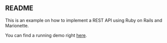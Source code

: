 ## README

This is an example on how to implement a REST API using Ruby on Rails and Marionette.

You can find a running demo right [here](http://rest-api-redbooth.herokuapp.com).